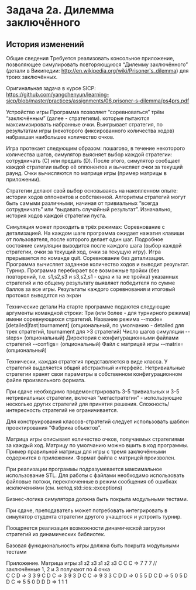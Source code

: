 # Задача 2a. Дилемма заключённого
## История изменений
Общие сведения
Требуется реализовать консольное приложение, позволяющее симулировать повторяющуюся “Дилемму заключённого” (детали в Википедии: http://en.wikipedia.org/wiki/Prisoner's_dilemma) для троих заключённых.

Оригинальная задача в курсе SICP: https://github.com/yangchenyun/learning-sicp/blob/master/practices/assignments/06.prisoner-s-dilemma/ps4prs.pdf 

Устройство игры
Программа позволяет “соревноваться”  трём “заключённым” (далее - стратегиям). которые пытаются максимизировать набранные очки. Выигрывает стратегия, по результатам игры (некоторого фиксированного количества ходов) набравшая наибольшее количество очков.


Игра протекает следующим образом: пошагово, в течение некоторого количества шагов, симулятор выясняет выбор каждой стратегии: сотрудничать (C) или предать (D). После этого, симулятор сообщает каждой стратегии выбор её оппонентов и вычисляет очки за текущий раунд. Очки вычисляются по матрице игры (пример матрицы в приложении).


Стратегии делают свой выбор основываясь на накопленном опыте: истории ходов оппонентов и собственной. Алгоритмы стратегий могут быть самыми различными, начиная от тривиальных “всегда сотрудничать” или “выдавать случайный результат”. Изначально, история ходов каждой стратегии пуста.


Симуляция может проходить в трёх режимах:
Соревнование с детализацией. На каждом шаге программа ожидает нажатия клавиши от пользователя, после которого делает один шаг. Подробное состояние симуляции выводится после каждого шага (выбор каждой стратегии, очки за текущий ход, очки за текущую игру).
Игра прерывается по команде quit.
Соревнование без детализации. Программа вычисляет заданное количество ходов и выводит результат.
Турнир. Программа перебирает все возможные тройки (без повторений, т.е. s1,s2,s3 и s3,s2,s1 - одна и та же тройка) указанных стратегий и по общему результату выявляет победителя по сумме баллов за все игры. Результаты каждого соревнования и итоговый протокол выводятся на экран 


Технические детали
На старте программе подаются следующие аргументы командной строки:
Три (или более - для турнирного режима) имени соревнующихся стратегий.
Название режима --mode=[detailed|fast|tournament] (опциональный, по умолчанию - detailed для трех стратегий, tournament для >3 стратегий)
Число шагов симуляции --steps=<n> (опциональный)
Директория с конфигурационными файлами стратегий --configs=<dirname> (опциональный)
Файл с матрицей игры --matrix=<filename>(опциональный)


Технически, каждая стратегия представляется в виде класса. У стратегий выделяется общий абстрактный интерфейс. Нетривиальные стратегии хранят свои параметры в собственном конфигурационном файле произвольного формата. 


При сдаче необходимо продемонстрировать 3-5 тривиальных и 3-5 нетривиальных стратегии, включая “метастратегии” - использующие несколько других стратегий для принятия решения. Сложность/интересность стратегий не ограничивается.


Для конструирования классов-стратегий следует использовать шаблон проектирования “Фабрика объектов”.


Матрица игры описывает количество очков, получаемых стратегиями за каждый ход. Матрицу по умолчанию можно вшить в код программы. Пример правильной матрицы для игры с тремя заключёнными содержится в приложении. Формат файла с матрицей произволен.


При реализации программы подразумевается максимальное использование STL. Для работы с файлами необходимо использовать файловые потоки, переключенные в режим сообщения об ошибках исключениями (см. метод std::ios::exceptions)

Бизнес-логика симулятора должна быть покрыта модульными тестами.


При сдаче, преподаватель может потребовать интегрировать в симулятор студента стратегии другого учащегося и устроить турнир. 


Поощряется реализация возможности динамической загрузки стратегий из динамических библиотек.


Базовая функциональность игры должна быть покрыта модульными тестами

Приложение. Матрица игры
з1 з2 з3     з1 з2 з3
 С  С  С  =>  7  7  7  //заключённые 1, 2 и 3 получают по 4 очка  
 C  C  D  =>  3  3  9
 C  D  C  =>  3  9  3
 D  C  C  =>  9  3  3
 C  D  D  =>  0  5  5
 D  C  D  =>  5  0  5
 D  D  C  =>  5  5  0
 D  D  D  =>  1  1  1  



